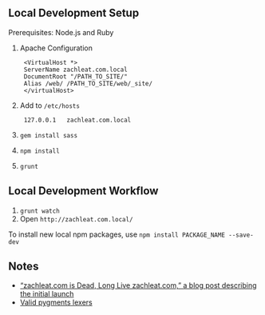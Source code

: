 ## Local Development Setup

Prerequisites: Node.js and Ruby

1. Apache Configuration

		<VirtualHost *>
		ServerName zachleat.com.local
		DocumentRoot "/PATH_TO_SITE/"
		Alias /web/ /PATH_TO_SITE/web/_site/
		</virtualHost>
		
1. Add to `/etc/hosts`

		127.0.0.1	zachleat.com.local

1. `gem install sass`
1. `npm install`
1. `grunt`

## Local Development Workflow

1. `grunt watch`
1. Open `http://zachleat.com.local/`

To install new local npm packages, use `npm install PACKAGE_NAME --save-dev`

## Notes

 * [“zachleat.com is Dead, Long Live zachleat.com,” a blog post describing the initial launch](http://www.zachleat.com/web/zachleat-is-dead/)
 * [Valid pygments lexers](http://pygments.org/languages/)
